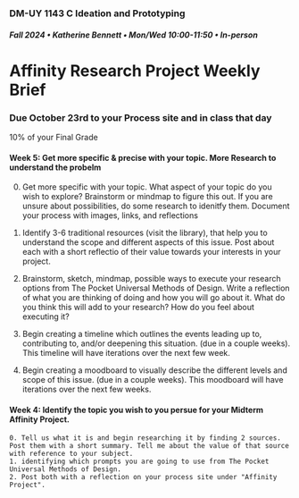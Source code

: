 ### DM-UY 1143 C Ideation and Prototyping
##### Fall 2024 • Katherine Bennett • Mon/Wed 10:00-11:50 • In-person

# Affinity Research Project Weekly Brief

### Due October 23rd to your Process site and in class that day

10% of your Final Grade

#### Week 5: Get more specific & precise with your topic. More Research to understand the probelm

0. Get more specific with your topic. What aspect of your topic do you wish to explore? Brainstorm or mindmap to figure this out. If you are unsure about possibilities, do some research to idenitfy them. Document your process with images, links, and reflections

1. Identify 3-6 traditional resources (visit the library), that help you to understand the scope and different aspects of this issue. Post about each with a short reflectio of their value towards your interests in your project. 

2. Brainstorm, sketch, mindmap, possible ways to execute your research options from The Pocket Universal Methods of Design. Write a reflection of what you are thinking of doing and how you will go about it. What do you think this will add to your research? How do you feel about executing it?

3. Begin creating a timeline which outlines the events leading up to, contributing to, and/or deepening this situation. (due in a couple weeks). This timeline will have iterations over the next few week.

4. Begin creating a moodboard to visually describe the different levels and scope of this issue. (due in a couple weeks). This moodboard will have iterations over the next few weeks.

#### Week 4: Identify the topic you wish to you persue for your Midterm Affinity Project. 

	0. Tell us what it is and begin researching it by finding 2 sources. Post them with a short summary. Tell me about the value of that source with reference to your subject.
	1. identifying which prompts you are going to use from The Pocket Universal Methods of Design. 
	2. Post both with a reflection on your process site under "Affinity Project".


